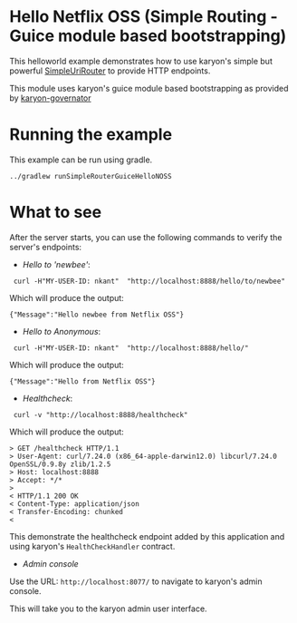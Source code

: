Hello Netflix OSS (Simple Routing - Guice module based bootstrapping)
======

This helloworld example demonstrates how to use karyon's simple but powerful [SimpleUriRouter](https://github.com/Netflix/karyon/blob/master/karyon-core/src/main/java/com/netflix/karyon/transport/http/SimpleUriRouter.java)
to provide HTTP endpoints.

This module uses karyon's guice module based bootstrapping as provided by [karyon-governator](https://github.com/Netflix/karyon/tree/master/karyon-governator)

Running the example
===================

This example can be run using gradle.

`../gradlew runSimpleRouterGuiceHelloNOSS`

What to see
===========

After the server starts, you can use the following commands to verify the server's endpoints:

* _Hello to 'newbee'_:

```
 curl -H"MY-USER-ID: nkant"  "http://localhost:8888/hello/to/newbee"
```
Which will produce the output:
```
{"Message":"Hello newbee from Netflix OSS"}
```

* _Hello to Anonymous_:

```
 curl -H"MY-USER-ID: nkant"  "http://localhost:8888/hello/"
```
Which will produce the output:
```
{"Message":"Hello from Netflix OSS"}
```

* _Healthcheck_:

```
 curl -v "http://localhost:8888/healthcheck"
```
Which will produce the output:
```
> GET /healthcheck HTTP/1.1
> User-Agent: curl/7.24.0 (x86_64-apple-darwin12.0) libcurl/7.24.0 OpenSSL/0.9.8y zlib/1.2.5
> Host: localhost:8888
> Accept: */*
> 
< HTTP/1.1 200 OK
< Content-Type: application/json
< Transfer-Encoding: chunked
< 
```

This demonstrate the healthcheck endpoint added by this application and using karyon's `HealthCheckHandler` contract.

* _Admin console_ 

Use the URL: `http://localhost:8077/` to navigate to karyon's admin console.

This will take you to the karyon admin user interface.
